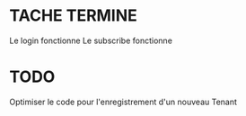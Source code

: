 # TACHE TERMINE
Le login fonctionne
Le subscribe fonctionne

# TODO
Optimiser le code pour l'enregistrement d'un nouveau Tenant
